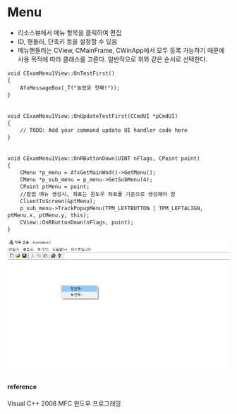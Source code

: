 # Menu

* 리소스뷰에서 메뉴 항목을 클릭하여 편집
* ID, 핸들러, 단축키 등을 설정할 수 있음
* 메뉴핸들러는 CView, CMainFrame, CWinApp에서 모두 등록 가능하기 때문에 사용 목적에 따라 클래스를 고른다. 일반적으로 위와 같은 순서로 선택한다.  

```
void CExamMenu1View::OnTestFirst()
{
	AfxMessageBox(_T("눌렸음 첫째!"));
}


void CExamMenu1View::OnUpdateTestFirst(CCmdUI *pCmdUI)
{
	// TODO: Add your command update UI handler code here
}


void CExamMenu1View::OnRButtonDown(UINT nFlags, CPoint point)
{
	CMenu *p_menu = AfxGetMainWnd()->GetMenu();
	CMenu *p_sub_menu = p_menu->GetSubMenu(4);
	CPoint ptMenu = point;
    //팝업 메뉴 생성시, 좌표는 윈도우 좌표를 기준으로 생성해야 함
	ClientToScreen(&ptMenu);
	p_sub_menu->TrackPopupMenu(TPM_LEFTBUTTON | TPM_LEFTALIGN, ptMenu.x, ptMenu.y, this);
	CView::OnRButtonDown(nFlags, point);
}
```
![](../../images/Menu/1.png)



#### reference
Visual C++ 2008 MFC 윈도우 프로그래밍
